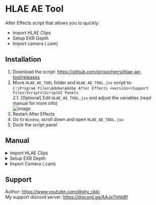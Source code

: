 # HLAE AE Tool
After Effects script that allows you to quickly:  
- Import HLAE Clips  
- Setup EXR Depth  
- Import camera (.cam)  


## Installation
1. Download the script: https://github.com/eirisocherry/hlae-ae-tool/releases  
2. Move `HLAE_AE_TOOL` folder and `HLAE_AE_TOOL.jsx` script to:  
`C:\Program Files\Adobe\Adobe After Effects <version>\Support Files\Scripts\ScriptUI Panels`  
2.1. [Optional] Edit `HLAE_AE_TOOL.jsx` and adjust the variables (read manual for more info)  
![image](https://github.com/user-attachments/assets/4a65d935-b477-4ebf-a7ad-2138f0c1d93e)  
3. Restart After Effects  
4. Go to `Window`, scroll down and open `HLAE_AE_TOOL.jsx`  
5. Dock the script panel  


## Manual

<details>
<summary> Import HLAE Clips </summary>
<br>

### Usage
1. Press the button
2. Select any clip from a take folder  
3. Done

### Logic behind the button
1. Create "HLAE Clips" ae project folder if it doesn't exist  
2. Create <cinematic_name> ae project folder and move it inside "HLAE Clips" ae project folder  
3. Get info about all the files from selected folder  
4. Import files (video, audios)  
![image](https://github.com/user-attachments/assets/89f085e5-e43f-4f87-8705-eea4413c4389)  
5. If video has one of the following names, remember its framerate  
![image](https://github.com/user-attachments/assets/cd939230-2982-40ae-b1e3-3e009d01ae88)  
6. Import image sequences  
6.1. Change image sequence framerate to framerate of the main clip  
6.2. If main clip is not found, change image sequence framerate to  
![image](https://github.com/user-attachments/assets/c439e7ce-e5bc-4053-a2c4-dc287afff014)  
7. Move all files inside <cinematic_folder> ae project folder  
8. Precompose the <cinematic_folder> ae project folder  
9. Invert layer order (so layers are placed in alphabetical order)  
10. Hide all layers except the first one at the top (to improve perfomance)  

<br>
</details>



<details>
<summary> Setup EXR Depth </summary>
<br>

### Usage
1. Select 6depthEXR sequence
2. Press the button
3. Done

### Logic behind the button
1. Add `EXtractoR` effect  
- Set `Z` channel  
- Set `Black Point` to `25000`  
- Set `White Point` to `0`  
2. Add `Levels` effect  
- Set `Clamp to Output Black` to `On`  
- Set `Clamp to Output White` to `On`  
It clamps rgb values of the depth to [0-1] range, that fixes blending mode issues  
3. Precomp 6depthEXR sequence  

<br>
</details>



<details>
<summary> Import Camera (.cam) </summary>
<br>

### Usage
1. Press the button  
2. Choose .cam file  
3. Done  

### Differences from the [official camera importer](https://github.com/xNWP/HLAE-CamIO-To-AE/releases)  
- Automatically sets hold keyframes, so tracking stays accurate even if you use time remapping  
- No errors when running the script through window tab  
- More alerts that help to avoid mistakes  

<br>
</details>



## Support
Author: https://www.youtube.com/@shy_rikki  
My support discord server: https://discord.gg/AAJxThhbBf  
